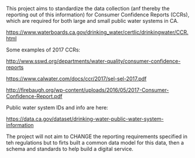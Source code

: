 This project aims to standardize the data collection (anf thereby the reporting out of this information) for Consumer Confidence Reports (CCRs), which are required for both large and small public water systems in CA.

https://www.waterboards.ca.gov/drinking_water/certlic/drinkingwater/CCR.html 

Some examples of 2017 CCRs:

http://www.sswd.org/departments/water-quality/consumer-confidence-reports

https://www.calwater.com/docs/ccr/2017/sel-sel-2017.pdf

http://firebaugh.org/wp-content/uploads/2016/05/2017-Consumer-Confidence-Report.pdf

Public water system IDs and info are here:

https://data.ca.gov/dataset/drinking-water-public-water-system-information

The project will not aim to CHANGE the reporting requirements specified in teh regulations but to firts built a common data model for this data, then a schema and standards to help build a digital service.
